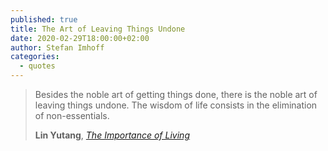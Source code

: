 ```yaml
---
published: true
title: The Art of Leaving Things Undone
date: 2020-02-29T18:00:00+02:00
author: Stefan Imhoff
categories:
  - quotes
---
```


> Besides the noble art of getting things done, there is the noble art of leaving things undone. The wisdom of life consists in the elimination of non-essentials.
>
> **Lin Yutang**, _[The Importance of Living](http://www.amazon.de/gp/product/0688163521?ie=UTF8&tag=stefanimhoffde-21&linkCode=as2&camp=1638&creative=6742&creativeASIN=0688163521)_
